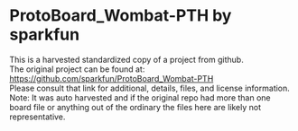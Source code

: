 
# ProtoBoard_Wombat-PTH by sparkfun  
This is a harvested standardized copy of a project from github.  
The original project can be found at:  
https://github.com/sparkfun/ProtoBoard_Wombat-PTH  
Please consult that link for additional, details, files, and license information.  
Note: It was auto harvested and if the original repo had more than one board file or anything out of the ordinary the files here are likely not representative.  
    